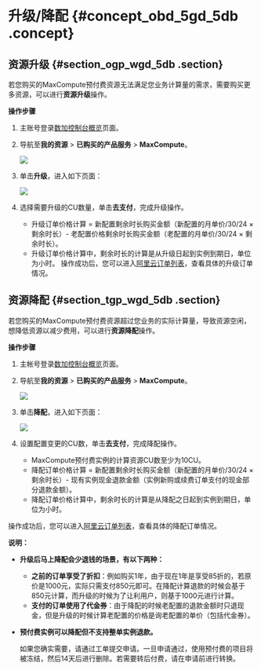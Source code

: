 # 升级/降配 {#concept_obd_5gd_5db .concept}

## 资源升级 {#section_ogp_wgd_5db .section}

若您购买的MaxCompute预付费资源无法满足您业务计算量的需求，需要购买更多资源，可以进行**资源升级**操作。

**操作步骤**

1.  主账号登录[数加控制台概览](https://data.aliyun.com/console)页面。
2.  导航至**我的资源** \> **已购买的产品服务** \> **MaxCompute**。

    ![](http://static-aliyun-doc.oss-cn-hangzhou.aliyuncs.com/assets/img/11940/1141_zh-CN.png)

3.  单击**升级**，进入如下页面：

    ![](http://static-aliyun-doc.oss-cn-hangzhou.aliyuncs.com/assets/img/11940/1142_zh-CN.png)

4.  选择需要升级的CU数量，单击**去支付**，完成升级操作。

    -   升级订单价格计算 = 新配置剩余时长购买金额（新配置的月单价/30/24 × 剩余时长）- 老配置价格剩余时长购买金额（老配置的月单价/30/24 × 剩余时长）。
    -   升级订单价格计算中，剩余时长的计算是从升级日起到实例到期日，单位为小时。
    操作成功后，您可以进入[阿里云订单列表](https://expense.console.aliyun.com/#/order/list/)，查看具体的升级订单情况。


## 资源降配 {#section_tgp_wgd_5db .section}

若您购买的MaxCompute预付费资源超过您业务的实际计算量，导致资源空闲，想降低资源以减少费用，可以进行**资源降配**操作。

**操作步骤**

1.  主帐号登录[数加控制台概览](https://data.aliyun.com/console)页面。
2.  导航至**我的资源** \> **已购买的产品服务** \> **MaxCompute**。

    ![](http://static-aliyun-doc.oss-cn-hangzhou.aliyuncs.com/assets/img/11940/1143_zh-CN.png)

3.  单击**降配**，进入如下页面：

    ![](http://static-aliyun-doc.oss-cn-hangzhou.aliyuncs.com/assets/img/11940/1144_zh-CN.png)

4.  设置配置变更的CU数，单击**去支付**，完成降配操作。
    -   MaxCompute预付费实例的计算资源CU数至少为10CU。
    -   降配订单价格计算 = 新配置剩余时长购买金额（新配置的月单价/30/24 × 剩余时长）- 现有实例现金退款金额（实例新购或续费订单支付的现金部分退款金额）。
    -   降配订单价格计算中，剩余时长的计算是从降配之日起到实例到期日，单位为小时。

操作成功后，您可以进入[阿里云订单列表](https://expense.console.aliyun.com/#/order/list/)，查看具体的降配订单情况。

**说明：** 

-   **升级后马上降配会少退钱的场景，有以下两种：**
    -   **之前的订单享受了折扣**：例如购买1年，由于现在1年是享受85折的，若原价是1000元，实际只需支付850元即可。在降配计算退款的时候会基于850元计算，而升级的时候为了让利用户，则基于1000元进行计算。
    -   **支付的订单使用了代金券**：由于降配的时候老配置的退款金额时只退现金，但是升级的时候计算老配置的价格是询老配置的单价（包括代金券）。
-   **预付费实例可以降配但不支持整单实例退款。**

    如果您确实需要，请通过工单提交申请。一旦申请通过，使用预付费的项目将被冻结，然后14天后进行删除。若需要转后付费，请在申请前进行转换。


